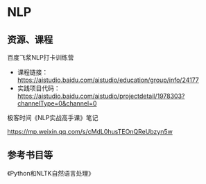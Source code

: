 # NLP





## 资源、课程

百度飞浆NLP打卡训练营

- 课程链接：https://aistudio.baidu.com/aistudio/education/group/info/24177
- 实践项目代码：https://aistudio.baidu.com/aistudio/projectdetail/1978303?channelType=0&channel=0

极客时间《NLP实战高手课》笔记

https://mp.weixin.qq.com/s/cMdL0husTEOnQReUbzyn5w

## 参考书目等

《Python和NLTK自然语言处理》

